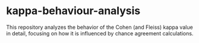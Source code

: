 # kappa-behaviour-analysis
This repository analyzes the behavior of the Cohen (and Fleiss) kappa value in detail, focusing on how it is influenced by chance agreement calculations.
